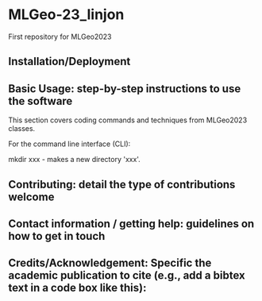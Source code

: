# MLGeo-23_linjon
First repository for MLGeo2023


## Installation/Deployment

## Basic Usage: step-by-step instructions to use the software

This section covers coding commands and techniques from MLGeo2023 classes. 

For the command line interface (CLI):

mkdir xxx - makes a new directory 'xxx'.

## Contributing: detail the type of contributions welcome

## Contact information / getting help: guidelines on how to get in touch

## Credits/Acknowledgement: Specific the academic publication to cite (e.g., add a bibtex text in a code box like this):
